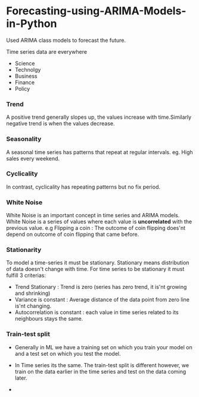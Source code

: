 # Forecasting-using-ARIMA-Models-in-Python
Used ARIMA class models to forecast the future.


Time series data are everywhere 
- Science
- Technolgy
- Business
- Finance 
- Policy

### Trend
A positive trend generally slopes up, the values increase with time.Similarly negative trend is when the values decrease.

### Seasonality
A seasonal time series has patterns that repeat at regular intervals. eg. High sales every weekend.

### Cyclicality
In contrast, cyclicality has repeating patterns but no fix period.

### White Noise
White Noise is an important concept in time series and ARIMA models. White Noise is a series of values where each value is **uncorrelated** with the previous value.
e.g Flipping a coin : The outcome of coin flipping does'nt depend on outcome of coin flipping that came before.

### Stationarity
To model a time-series it must be stationary. Stationary means distribution of data doesn't change with time. For time series to be stationary it must fulfill 3 criterias:

- Trend Stationary : Trend is zero (series has zero trend, it is'nt growing and shrinking)
- Variance is constant : Average distance of the data point from zero line is'nt changing.
- Autocorrelation is constant : each value in time series related to its neighbours stays the same.

### Train-test split
- Generally in ML we have a training set on which you train your model on and a test set on which you test the model.
- In Time series its the same. The train-test split is different however, we train on the data earlier in the time series and test on the data coming later.































- 